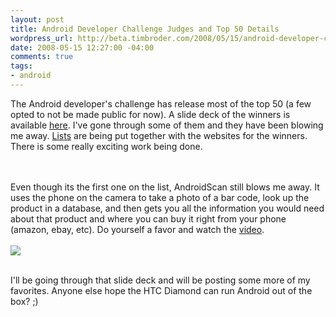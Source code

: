 ```yaml
--- 
layout: post
title: Android Developer Challenge Judges and Top 50 Details
wordpress_url: http://beta.timbroder.com/2008/05/15/android-developer-challenge-judges-and-top-50-details/
date: 2008-05-15 12:27:00 -04:00
comments: true
tags: 
- android
---
```

The Android developer's challenge has release most of the top 50 (a few opted to not be made public for now).  A slide deck of the winners is available <a href="http://code.google.com/android/images/adc1r1_deck.pdf">here</a>.  I've gone through some of them and they have been blowing me away. <a href="http://www.talkandroid.com/92-developer-challenge-top-50-android-application/">Lists</a> are being put together with the websites for the winners.  There is some really exciting work being done.

<br /><br />Even though its the first one on the list, AndroidScan still blows me away.  It uses the phone on the camera to take a photo of a bar code, look up the product in a database, and then gets you all the information you would need about that product and where you can buy it right from your phone (amazon, ebay, etc).  Do yourself a favor and watch the <a href="http://scan.jsharkey.org/">video</a>.  <br /><br /><img src="http://scan.jsharkey.org/vlcsnap-7082040.png.jpg"/><br /><br />

I'll be going through that slide deck and will be posting some more of my favorites. Anyone else hope the HTC Diamond can run Android out of the box? ;)
